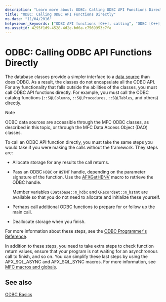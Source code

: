 ```yaml
---
description: "Learn more about: ODBC: Calling ODBC API Functions Directly"
title: "ODBC: Calling ODBC API Functions Directly"
ms.date: "11/04/2016"
helpviewer_keywords: ["ODBC API functions [C++], calling", "ODBC [C++], catalog functions", "ODBC API functions [C++]", "APIs [C++], calling", "ODBC classes [C++], vs. ODBC API", "direct ODBC API calls", "catalog functions (ODBC)", "catalog functions (ODBC), calling", "ODBC [C++], API functions"]
ms.assetid: 4295f1d9-4528-4d2e-bd6a-c7569953c7fa
---
```

# ODBC: Calling ODBC API Functions Directly

The database classes provide a simpler interface to a [data source](../../data/odbc/data-source-odbc.md) than does ODBC. As a result, the classes do not encapsulate all the ODBC API. For any functionality that falls outside the abilities of the classes, you must call ODBC API functions directly. For example, you must call the ODBC catalog functions (`::SQLColumns`, `::SQLProcedures`, `::SQLTables`, and others) directly.

> [!NOTE]
> ODBC data sources are accessible through the MFC ODBC classes, as described in this topic, or through the MFC Data Access Object (DAO) classes.

To call an ODBC API function directly, you must take the same steps you would take if you were making the calls without the framework. They steps are:

- Allocate storage for any results the call returns.

- Pass an ODBC `HDBC` or `HSTMT` handle, depending on the parameter signature of the function. Use the [AFXGetHENV](../../mfc/reference/database-macros-and-globals.md#afxgethenv) macro to retrieve the ODBC handle.

   Member variables `CDatabase::m_hdbc` and `CRecordset::m_hstmt` are available so that you do not need to allocate and initialize these yourself.

- Perhaps call additional ODBC functions to prepare for or follow up the main call.

- Deallocate storage when you finish.

For more information about these steps, see the [ODBC Programmer's Reference](/sql/odbc/reference/odbc-programmer-s-reference).

In addition to these steps, you need to take extra steps to check function return values, ensure that your program is not waiting for an asynchronous call to finish, and so on. You can simplify these last steps by using the AFX_SQL_ASYNC and AFX_SQL_SYNC macros. For more information, see [MFC macros and globals](../../mfc/reference/mfc-macros-and-globals.md).

## See also

[ODBC Basics](../../data/odbc/odbc-basics.md)
